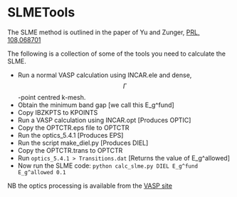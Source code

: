 # SLMETools
The SLME method is outlined in the paper of Yu and Zunger, [PRL, 108,068701](http://journals.aps.org/prl/abstract/10.1103/PhysRevLett.108.068701)

The following is a collection of some of the tools you need to calculate the SLME.

* Run a normal VASP calculation using INCAR.ele and dense, $$\Gamma$$-point centred k-mesh.
* Obtain the minimum band gap [we call this E_g^fund]
* Copy IBZKPTS to KPOINTS
* Run a VASP calculation using INCAR.opt [Produces OPTIC]
* Copy the OPTCTR.eps file to OPTCTR
* Run the optics_5.4.1 [Produces EPS]
* Run the script make_diel.py [Produces DIEL]
* Copy the OPTCTR.trans to OPTCTR
* Run `optics_5.4.1 > Transitions.dat` [Returns the value of E_g^allowed]
* Now run the SLME code: `python calc_slme.py DIEL E_g^fund E_g^allowed 0.1`


NB the optics processing is available from the [VASP site](http://www.freeware.vasp.de/VASP/optics/)
